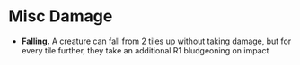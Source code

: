 # Misc Damage
- **Falling.** A creature can fall from 2 tiles up without taking damage, but for every tile further, they take an additional R1 bludgeoning on impact